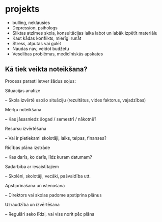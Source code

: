 # projekts
- bulling, neklausies
- Depression, psihologs
- Sliktas atzīmes skola, konsultācijas laika labot un labāk izpētīt materiālu
- Kaut kādas konflikts, mierīgi runāt
- Stress, atputas vai gulēt
- Naudas nav, veidot budžetu
- Veselibas problēmas, medicīniskās apskates



## Kā tiek veikta noteikšana?

Process parasti ietver šādus soļus:

Situācijas analīze

– Skola izvērtē esošo situāciju (rezultātus, vides faktorus, vajadzības)

Mērķu noteikšana

– Kas jāsasniedz šogad / semestrī / nākotnē?

Resursu izvērtēšana

– Vai ir pietiekami skolotāji, laiks, telpas, finanses?

Rīcības plāna izstrāde

– Kas darīs, ko darīs, līdz kuram datumam?

Sadarbība ar iesaistītajiem

– Skolēni, skolotāji, vecāki, pašvaldība utt.

Apstiprināšana un īstenošana

– Direktors vai skolas padome apstiprina plānus

Uzraudzība un izvērtēšana

– Regulāri seko līdzi, vai viss norit pēc plāna
